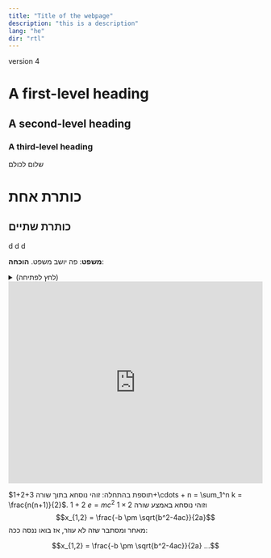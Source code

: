 ```yaml
---
title: "Title of the webpage"
description: "this is a description"
lang: "he"
dir: "rtl"
---
```


version 4

# A first-level heading
## A second-level heading
### A third-level heading

שלום לכולם
# כותרת אחת
## כותרת שתיים

d
d
d

**משפט**: פה יושב משפט.
**הוכחה**:
<details>
<summary>
(לחץ לפתיחה)
</summary>
כאן נמצאת ההוכחה
  1. אחד
  2. שתיים
  3. שלוש

  ## כותרת נוספת

  * אא
  * בב
  * גג

    **מודגש**
</details>

<iframe height="400" style="width: 100%;" scrolling="no" title="First p5.js Sketch" 
src="https://TotallyReal.github.io/posters/index2.html" 
frameborder="no" allowtransparency="true" allowfullscreen="true"></iframe>

תוספת בהתחלה: זוהי נוסחא בתוך שורה
$1+2+3+\cdots + n = \sum_1^n k = \frac{n(n+1)}{2}$.
$1+2$
$e=mc^2$
$1\times 2$
וזוהי נוסחא באמצע שורה $$x_{1,2} = \frac{-b \pm \sqrt{b^2-4ac}}{2a}$$
מאחר ומסתבר שזה לא עוזר, אז בואו ננסה ככה:
```math
x_{1,2} = \frac{-b \pm \sqrt{b^2-4ac}}{2a} ...
```


